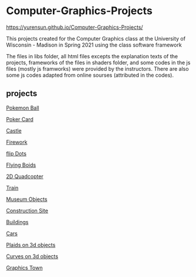 # Computer-Graphics-Projects
https://yurensun.github.io/Computer-Graphics-Projects/

This projects created for the Computer Graphics class at the University of Wisconsin - Madison in Spring 2021 using the class software framework

The files in libs folder, all html files excepts the explanation texts of the projects, frameworks of the files in shaders folder, and some codes in the js files (mostly js framworks) were provided by the instructors. There are also some js codes adapted from online sourses (attributed in the codes).

## projects

[Pokemon Ball](/pokemonBall.html)

[Poker Card](/poker.html)

[Castle](/svgCastle.html)

[Firework](/firework.html)

[flip Dots](/flipDots.html)

[Flying Boids](/flyingBoids.html)

[2D Quadcopter](/2dQuadcopter.html)

[Train](/train.html)

[Museum Objects](/museumObjects.html)

[Construction Site](/construction.html)

[Buildings](/buildings.html)

[Cars](/cars.html)

[Plaids on 3d objects](/plaid.html)

[Curves on 3d objects](/curves.html)

[Graphics Town](/graphicTown.html)
